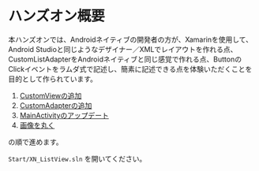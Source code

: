 # ハンズオン概要

本ハンズオンでは、Androidネイティブの開発者の方が、Xamarinを使用して、Android Studioと同じようなデザイナー／XMLでレイアウトを作れる点、CustomListAdapterをAndroidネイティブと同じ感覚で作れる点、ButtonのClickイベントをラムダ式で記述し、簡素に記述できる点を体験いただくことを目的として作られています。

1. [CustomViewの追加](02.AddCustomView.md)
1. [CustomAdapterの追加](03.AddCustomAdapter.md)
1. [MainActivityのアップデート](04.UpdateMainActivity.md)
1. [画像を丸く](05.UpdateCircleImage.md)

の順で進めます。

`Start/XN_ListView.sln` を開いてください。
